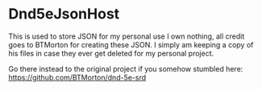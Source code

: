 # Dnd5eJsonHost
This is used to store JSON for my personal use
I own nothing, all credit goes to BTMorton for creating these JSON. 
I simply am keeping a copy of his files in case they ever get deleted for my personal project.

Go there instead to the original project if you somehow stumbled here: https://github.com/BTMorton/dnd-5e-srd
